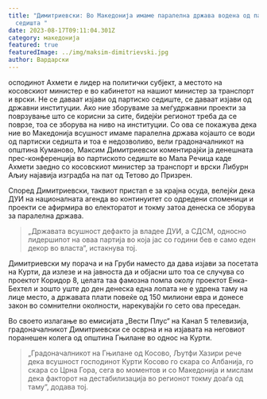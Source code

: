 ```yaml
---
title: "Димитриевски: Во Македонија имаме паралелна држава водена од партиски
  седишта "
date: 2023-08-17T09:11:04.301Z
category: македонија
featured: true
featuredImage: ../img/maksim-dimitrievski.jpg
author: Вардарски
---
```

<!--StartFragment-->

осподинот Ахмети е лидер на политички субјект, а местото на косовскиот министер е во кабинетот на нашиот министер за транспорт и врски. Не се даваат изјави од партиско седиште, се даваат изјави од државни институции. Ако ние зборуваме за меѓудржавни проекти за поврзување што се корисни за сите, бидејќи регионот треба да се поврзе, тоа се зборува на ниво на институции. Со ова се покажува дека ние во Македонија всушност имаме паралелна држава којашто се води од партиски седишта и тоа е недозволиво, вели градоначалникот на општина Куманово, Максим Димитриевски коментирајќи ја денешната прес-конференција во партиското седиште во Мала Речица каде Ахмети заедно со косовскиот министер за транспорт и врски Либурн Аљиу најавија изградба на пат од Тетово до Призрен.

Според Димитриевски, таквиот пристап е за крајна осуда, велејќи дека ДУИ на националната агенда во континуитет со одредени споменици и проекти се афирмира во електоратот и токму затоа денеска се зборува за паралелна држава.

> „Државата всушност дефакто ја владее ДУИ, а СДСМ, односно лидершипот на оваа партија во која јас со години бев е само еден декор во власта“, истакнува тој.

Димитриевски му порача и на Груби наместо да дава изјави за посетата на Курти, да излезе и на јавноста да и објасни што тоа се случува со проектот Коридор 8, целата таа фамозна помпа околу проектот Енка-Бехтел и зошто уште до ден денеска една лопата не е удрена таму на лице место, а државата плати повеќе од 150 милиони евра и донесе закон во сомнителни околности, нарекувајќи го сето ова преседан.

Во своето излагање во емисијата „Вести Плус“ на Канал 5 телевизија, градоначалникот Димитриевски се осврна и на изјавата на неговиот поранешен колега од општина Гњилане во однос на Курти.

> „Градоначалникот на Гњилане од Косово, Љутфи Хазири рече дека всушност господинот Курти Косово го скара со Албанија, го скара со Црна Гора, сега во моментов и со Македонија и мислам дека факторот на дестабилизација во регионот токму доаѓа од таму“, додава тој.

<!--EndFragment-->